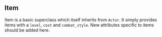 ## Item 

Item is a basic superclass which itself inherits from `Actor`. It simply provides items with a `level`, `cost` and `combat_style`. New attributes specific to items should be added here.